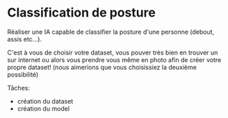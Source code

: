 # Classification de posture

Réaliser une IA capable de classifier la posture d'une personne (debout, assis etc...).

C'est à vous de choisir votre dataset, vous pouver très bien
en trouver un sur internet ou alors vous prendre vous même en photo afin de
créer votre propre dataset! (nous aimerions que vous choisissiez la deuxième possibilité)

Tâches:
- création du dataset
- création du model
